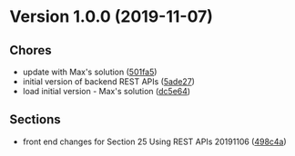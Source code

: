 # Version 1.0.0 (2019-11-07)

## Chores
* update with Max's solution
 ([501fa5](https://github.com/jackyef/changelog-generator/commit/501fa5ee51a279541e6e372e76189e3b59716386))
* initial version of backend REST APIs
 ([5ade27](https://github.com/jackyef/changelog-generator/commit/5ade27907c430ad7cdd357021126f99a5f935abd))
* load initial version - Max's solution
 ([dc5e64](https://github.com/jackyef/changelog-generator/commit/dc5e643d53c1e4f606bb040adf885481500ece97))

## Sections
* front end changes for Section 25 Using REST APIs
 20191106  ([498c4a](https://github.com/jackyef/changelog-generator/commit/498c4aa5f7de077c49b0e2d5e76e59005b99ab30))

